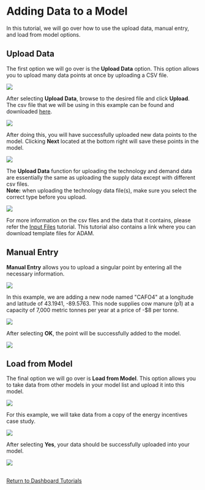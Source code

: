 <h1>Adding Data to a Model</h1>

<p>
    In this tutorial, we will go over how to use the upload data, manual entry, and load from model options. 
</p>

<h2>Upload Data</h2>

<p>
    The first option we will go over is the <b>Upload Data</b> option. This option allows you to upload many data points at once by uploading a CSV file. 
</p>

<img src="Pictures\Dashboard_tutorials\input_data\upload_data.png">

<br>

<p>
    After selecting <b>Upload Data</b>, browse to the desired file and click <b>Upload</b>. The csv file that we will be using in this example can be found and downloaded 
<a href="https://github.com/ADAM-Development/ADAM_Documentation/tree/main/Downloadable_content/example_custom_model">here</a>.
</p>

<img src="Pictures\Dashboard_tutorials\input_data\upload_file.png">

<p>
    After doing this, you will have successfully uploaded new data points to the model. Clicking <b>Next</b> located at the bottom right will save these points in the model. 
</p>

<img src="Pictures\Dashboard_tutorials\input_data\uploaded_points.png">

<p>
    The <b>Upload Data</b> function for uploading the technology and demand data are essentially the same as uploading the supply data except with different csv files.<br><b>Note:</b> when uploading the technology data file(s), make sure you select the correct type before you upload.
</p>

<img src="Pictures\Dashboard_tutorials\input_data\upload_tech.png">

<br>

<p>
    For more information on the csv files and the data that it contains, please refer the 
<a href="input_files.html">Input Files</a> tutorial. This tutorial also contains a link where you can download template files for ADAM. 
</p>


<h2>Manual Entry</h2>

<p>
    <b>Manual Entry</b> allows you to upload a singular point by entering all the necessary information.
</p>

<img src="Pictures\Dashboard_tutorials\input_data\manual.png">

<p>
    In this example, we are adding a new node named "CAFO4" at a longitude and latitude of 43.1941, -89.5763. This node supplies cow manure (p1) at a capacity of 7,000 metric tonnes per year at a price of -$8 per tonne. 
</p>

<img src="Pictures\Dashboard_tutorials\input_data\manual_add.png">

<p>
    After selecting <b>OK</b>, the point will be successfully added to the model. 
</p>

<img src="Pictures\Dashboard_tutorials\input_data\manual_map.png">


<h2>Load from Model</h2>

<p>
    The final option we will go over is <b>Load from Model</b>. This option allows you to take data from other models in your model list and upload it into this model. 
</p>

<img src="Pictures\Dashboard_tutorials\input_data\load.png">

<p>
    For this example, we will take data from a copy of the energy incentives case study.
</p>

<img src="Pictures\Dashboard_tutorials\input_data\load_select_model.png">

<p>
    After selecting <b>Yes</b>, your data should be successfully uploaded into your model. 
</p>

<img src="Pictures\Dashboard_tutorials\input_data\load_model_data.png">

<br>
<br>

<a href="/ADAM_Documentation/dashboard.html">Return to Dashboard Tutorials</a>